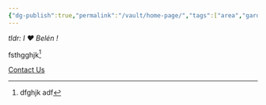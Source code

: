 ```yaml
---
{"dg-publish":true,"permalink":"/vault/home-page/","tags":["area","gardenEntry"]}
---
```



*tldr: I ❤️ Belén !*

fsthgghjk[^1]

[^1]: dfghjk adf



<a href="mailto:charle_@live.ca" class="email-button">Contact Us</a>